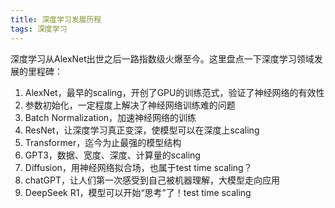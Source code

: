 ```yaml
---
title: 深度学习发展历程
tags: 深度学习
---
```


深度学习从AlexNet出世之后一路指数级火爆至今。这里盘点一下深度学习领域发展的里程碑：
1. AlexNet，最早的scaling，开创了GPU的训练范式，验证了神经网络的有效性
2. 参数初始化，一定程度上解决了神经网络训练难的问题
3. Batch Normalization，加速神经网络的训练
4. ResNet，让深度学习真正变深，使模型可以在深度上scaling
5. Transformer，迄今为止最强的模型结构
6. GPT3，数据、宽度、深度、计算量的scaling
7. Diffusion，用神经网络拟合场，也属于test time scaling？
7. chatGPT，让人们第一次感受到自己被机器理解，大模型走向应用
8. DeepSeek R1，模型可以开始“思考”了！test time scaling

